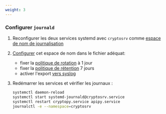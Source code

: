 ```yaml
---
weight: 3
---
```

### Configurer `journald`

1. Reconfigurer les deux services systemd avec `cryptosrv` comme
   [espace de nom de journalisation](https://www.freedesktop.org/software/systemd/man/systemd.exec.html#LogNamespace=)

2. [Configurer](https://www.freedesktop.org/software/systemd/man/journald.conf.html)
   cet espace de nom dans le fichier adéquat:

    - fixer la [politique de rotation](https://www.freedesktop.org/software/systemd/man/journald.conf.html#MaxFileSec=)
      à 1 jour
    - fixer la [politique de rétention](https://www.freedesktop.org/software/systemd/man/journald.conf.html#MaxRetentionSec=)
      7 jours
    - activer l'export [vers syslog](https://www.freedesktop.org/software/systemd/man/journald.conf.html#ForwardToSyslog=)

3. Redémarrer les services et vérifier les journaux :

   ```sh
   systemctl daemon-reload
   systemctl start systemd-journald@cryptosrv.service
   systemctl restart cryptopy.service apipy.service
   journalctl -e --namespace=cryptosrv
   ```
